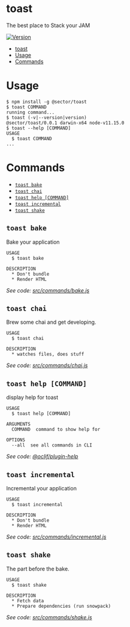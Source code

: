 # toast

The best place to Stack your JAM

[![Version](https://img.shields.io/npm/v/toast.svg)](https://npmjs.org/package/toast)

<!-- toc -->

- [toast](#toast)
- [Usage](#usage)
- [Commands](#commands)
  <!-- tocstop -->

# Usage

<!-- usage -->

```sh-session
$ npm install -g @sector/toast
$ toast COMMAND
running command...
$ toast (-v|--version|version)
@sector/toast/0.0.1 darwin-x64 node-v11.15.0
$ toast --help [COMMAND]
USAGE
  $ toast COMMAND
...
```

<!-- usagestop -->

# Commands

<!-- commands -->

- [`toast bake`](#toast-bake)
- [`toast chai`](#toast-chai)
- [`toast help [COMMAND]`](#toast-help-command)
- [`toast incremental`](#toast-incremental)
- [`toast shake`](#toast-shake)

## `toast bake`

Bake your application

```
USAGE
  $ toast bake

DESCRIPTION
  * Don't bundle
  * Render HTML
```

_See code:
[src/commands/bake.js](./src/commands/bake.js)_

## `toast chai`

Brew some chai and get developing.

```
USAGE
  $ toast chai

DESCRIPTION
  * watches files, does stuff
```

_See code:
[src/commands/chai.js](./src/commands/chai.js)_

## `toast help [COMMAND]`

display help for toast

```
USAGE
  $ toast help [COMMAND]

ARGUMENTS
  COMMAND  command to show help for

OPTIONS
  --all  see all commands in CLI
```

_See code:
[@oclif/plugin-help](https://github.com/oclif/plugin-help/blob/v2.2.3/src/commands/help.ts)_

## `toast incremental`

Incremental your application

```
USAGE
  $ toast incremental

DESCRIPTION
  * Don't bundle
  * Render HTML
```

_See code:
[src/commands/incremental.js](./src/commands/incremental.js)_

## `toast shake`

The part before the bake.

```
USAGE
  $ toast shake

DESCRIPTION
  * Fetch data
  * Prepare dependencies (run snowpack)
```

_See code:
[src/commands/shake.js](./src/commands/shake.js)_

<!-- commandsstop -->
